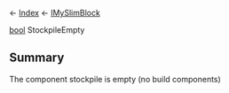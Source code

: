 ← [Index](Api-Index) ← [IMySlimBlock](VRage.Game.ModAPI.Ingame.IMySlimBlock)

[bool](System.Boolean) StockpileEmpty

## Summary

The component stockpile is empty (no build components)

